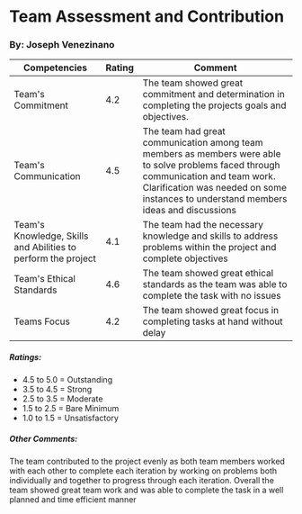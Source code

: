 # Team Assessment and Contribution<br>
### By: Joseph Venezinano

| Competencies                                                  	| Rating 	| Comment 	|
|---------------------------------------------------------------	|--------	|---------	|
| Team's Commitment                                             	|   4.2     	| The team showed great commitment and determination in completing the projects goals and objectives.        	|
| Team's Communication                                          	|   4.5     	| The team had great communication among team members as members were able to solve problems faced through communication and team work. Clarification was needed on some instances to understand members ideas and discussions         	|
| Team's Knowledge, Skills and Abilities to perform the project 	|   4.1     	| The team had the necessary knowledge and skills to address problems within the project and complete objectives        	|
| Team's Ethical Standards                                      	|   4.6     	| The team showed great ethical standards as the team was able to complete the task with no issues        	|
| Teams Focus                                                   	|   4.2     	| The team showed great focus in completing tasks at hand without delay        	|

##### Ratings: 
 * 4.5 to 5.0 = Outstanding
 * 3.5 to 4.5 = Strong
 * 2.5 to 3.5 = Moderate
 * 1.5 to 2.5 = Bare Minimum
 * 1.0 to 1.5 = Unsatisfactory  
 
##### Other Comments:

 The team contributed to the project evenly as both team members worked with each other to complete each iteration by working on problems both individually and together to progress through each iteration. Overall the team showed great team work and was able to complete the task in a well planned and time efficient manner 
